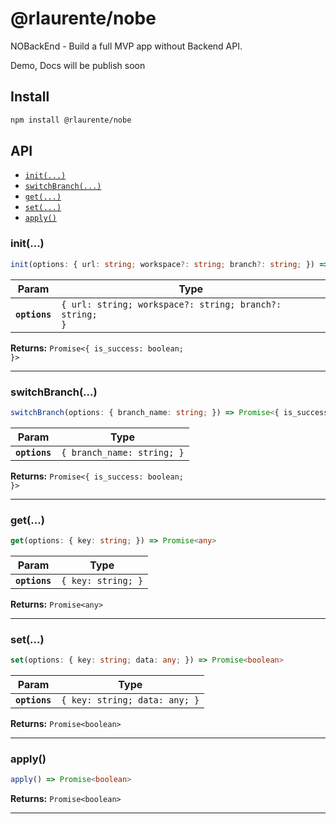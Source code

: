 # @rlaurente/nobe

NOBackEnd - Build a full MVP app without Backend API.

Demo, Docs will be publish soon

## Install

```bash
npm install @rlaurente/nobe
```

## API

<docgen-index>

* [`init(...)`](#init)
* [`switchBranch(...)`](#switchbranch)
* [`get(...)`](#get)
* [`set(...)`](#set)
* [`apply()`](#apply)

</docgen-index>

<docgen-api>
<!--Update the source file JSDoc comments and rerun docgen to update the docs below-->

### init(...)

```typescript
init(options: { url: string; workspace?: string; branch?: string; }) => Promise<{ is_success: boolean; }>
```

| Param         | Type                                                               |
| ------------- | ------------------------------------------------------------------ |
| **`options`** | <code>{ url: string; workspace?: string; branch?: string; }</code> |

**Returns:** <code>Promise&lt;{ is_success: boolean; }&gt;</code>

--------------------


### switchBranch(...)

```typescript
switchBranch(options: { branch_name: string; }) => Promise<{ is_success: boolean; }>
```

| Param         | Type                                  |
| ------------- | ------------------------------------- |
| **`options`** | <code>{ branch_name: string; }</code> |

**Returns:** <code>Promise&lt;{ is_success: boolean; }&gt;</code>

--------------------


### get(...)

```typescript
get(options: { key: string; }) => Promise<any>
```

| Param         | Type                          |
| ------------- | ----------------------------- |
| **`options`** | <code>{ key: string; }</code> |

**Returns:** <code>Promise&lt;any&gt;</code>

--------------------


### set(...)

```typescript
set(options: { key: string; data: any; }) => Promise<boolean>
```

| Param         | Type                                     |
| ------------- | ---------------------------------------- |
| **`options`** | <code>{ key: string; data: any; }</code> |

**Returns:** <code>Promise&lt;boolean&gt;</code>

--------------------


### apply()

```typescript
apply() => Promise<boolean>
```

**Returns:** <code>Promise&lt;boolean&gt;</code>

--------------------

</docgen-api>
